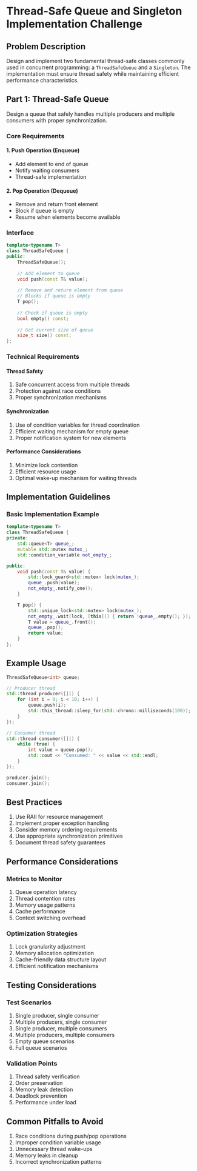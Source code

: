 # Thread-Safe Queue and Singleton Implementation Challenge

## Problem Description

Design and implement two fundamental thread-safe classes commonly used in concurrent programming: a `ThreadSafeQueue` and a `Singleton`. The implementation must ensure thread safety while maintaining efficient performance characteristics.

## Part 1: Thread-Safe Queue

Design a queue that safely handles multiple producers and multiple consumers with proper synchronization.

### Core Requirements

#### 1. Push Operation (Enqueue)
- Add element to end of queue
- Notify waiting consumers
- Thread-safe implementation

#### 2. Pop Operation (Dequeue)
- Remove and return front element
- Block if queue is empty
- Resume when elements become available

### Interface

```cpp
template<typename T>
class ThreadSafeQueue {
public:
    ThreadSafeQueue();
    
    // Add element to queue
    void push(const T& value);
    
    // Remove and return element from queue
    // Blocks if queue is empty
    T pop();
    
    // Check if queue is empty
    bool empty() const;
    
    // Get current size of queue
    size_t size() const;
};
```

### Technical Requirements

#### Thread Safety
1. Safe concurrent access from multiple threads
2. Protection against race conditions
3. Proper synchronization mechanisms

#### Synchronization
1. Use of condition variables for thread coordination
2. Efficient waiting mechanism for empty queue
3. Proper notification system for new elements

#### Performance Considerations
1. Minimize lock contention
2. Efficient resource usage
3. Optimal wake-up mechanism for waiting threads

## Implementation Guidelines

### Basic Implementation Example

```cpp
template<typename T>
class ThreadSafeQueue {
private:
    std::queue<T> queue_;
    mutable std::mutex mutex_;
    std::condition_variable not_empty_;

public:
    void push(const T& value) {
        std::lock_guard<std::mutex> lock(mutex_);
        queue_.push(value);
        not_empty_.notify_one();
    }

    T pop() {
        std::unique_lock<std::mutex> lock(mutex_);
        not_empty_.wait(lock, [this]() { return !queue_.empty(); });
        T value = queue_.front();
        queue_.pop();
        return value;
    }
};
```

## Example Usage

```cpp
ThreadSafeQueue<int> queue;

// Producer thread
std::thread producer([]() {
    for (int i = 0; i < 10; i++) {
        queue.push(i);
        std::this_thread::sleep_for(std::chrono::milliseconds(100));
    }
});

// Consumer thread
std::thread consumer([]() {
    while (true) {
        int value = queue.pop();
        std::cout << "Consumed: " << value << std::endl;
    }
});

producer.join();
consumer.join();
```

## Best Practices

1. Use RAII for resource management
2. Implement proper exception handling
3. Consider memory ordering requirements
4. Use appropriate synchronization primitives
5. Document thread safety guarantees

## Performance Considerations

### Metrics to Monitor
1. Queue operation latency
2. Thread contention rates
3. Memory usage patterns
4. Cache performance
5. Context switching overhead

### Optimization Strategies
1. Lock granularity adjustment
2. Memory allocation optimization
3. Cache-friendly data structure layout
4. Efficient notification mechanisms

## Testing Considerations

### Test Scenarios
1. Single producer, single consumer
2. Multiple producers, single consumer
3. Single producer, multiple consumers
4. Multiple producers, multiple consumers
5. Empty queue scenarios
6. Full queue scenarios

### Validation Points
1. Thread safety verification
2. Order preservation
3. Memory leak detection
4. Deadlock prevention
5. Performance under load

## Common Pitfalls to Avoid

1. Race conditions during push/pop operations
2. Improper condition variable usage
3. Unnecessary thread wake-ups
4. Memory leaks in cleanup
5. Incorrect synchronization patterns
